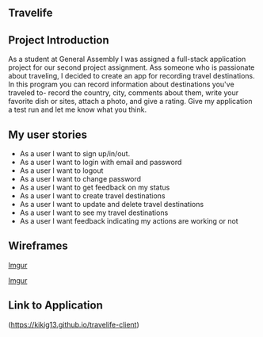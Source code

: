 ## Travelife


## Project Introduction

As a student at General Assembly I was assigned a full-stack application project for our second project assignment.  Ass someone who is passionate about traveling, I decided to create an app for recording travel destinations.  In this program you can record information about destinations you've traveled to- record the country, city, comments about them, write your favorite dish or sites, attach a photo, and give a rating. Give my application a test run and let me know what you think.


## My user stories

- As a user I want to sign up/in/out.
- As a user I want to login with email and password
- As a user I want to logout
- As a user I want to change password
- As a user I want to get feedback on my status
- As a user I want to create travel destinations
- As a user I want to update and delete travel destinations
- As a user I want to see  my travel destinations
- As a user I want feedback indicating my actions are working or not

## Wireframes

[Imgur](https://i.imgur.com/UQHs2NI.jpg)

[Imgur](https://i.imgur.com/CdP8sEj.jpg)

## Link to Application

(https://kikig13.github.io/travelife-client)